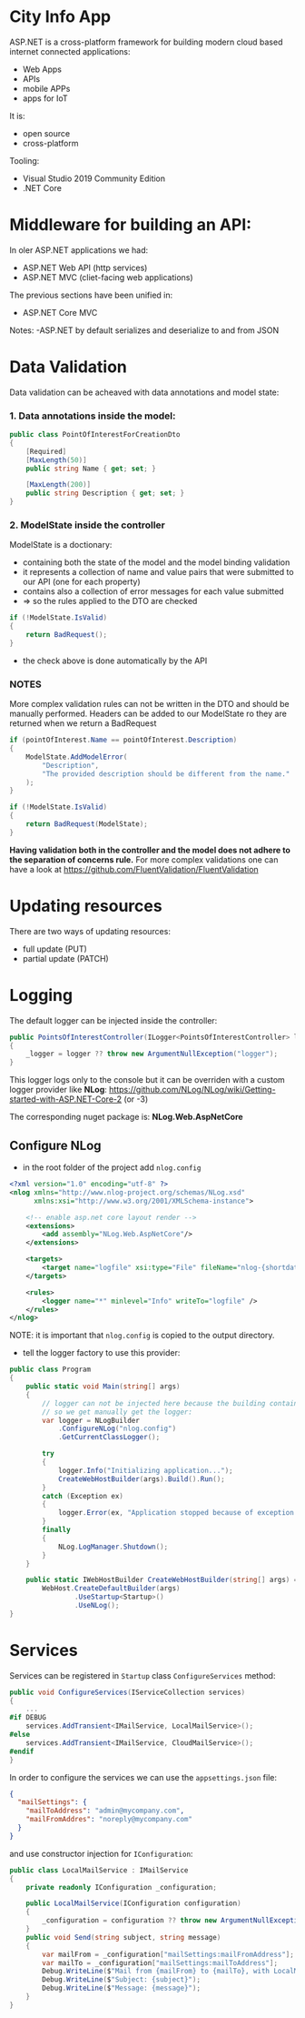 # City Info App

ASP.NET is a cross-platform framework for building modern cloud based internet connected applications:
- Web Apps
- APIs
- mobile APPs
- apps for IoT

It is:
- open source
- cross-platform

Tooling:
- Visual Studio 2019 Community Edition
- .NET Core


# Middleware for building an API:

In oler ASP.NET applications we had:
- ASP.NET Web API (http services)
- ASP.NET MVC (cliet-facing web applications)

The previous sections have been unified in:
- ASP.NET Core MVC

Notes:
-ASP.NET by default serializes and deserialize to and from JSON

# Data Validation


Data validation can be acheaved with data annotations and model state:

### 1. Data annotations inside the model:

```C#
public class PointOfInterestForCreationDto
{
    [Required]
    [MaxLength(50)]
    public string Name { get; set; }

    [MaxLength(200)]
    public string Description { get; set; }
}
```

### 2. ModelState inside the controller

ModelState is a doctionary:
- containing both the state of the model and the model binding validation
- it represents a collection of name and value pairs that were submitted to our API (one for each property)
- contains also a collection of error messages for each value submitted
- => so the rules applied to the DTO are checked

```C#
if (!ModelState.IsValid)
{
    return BadRequest();
}
```

- the check above is done automatically by the API


### NOTES

More complex validation rules can not be written in the DTO and should be manually performed.
Headers can be added to our ModelState ro they are returned when we return a BadRequest

```C#
if (pointOfInterest.Name == pointOfInterest.Description)
{
    ModelState.AddModelError(
        "Description",
        "The provided description should be different from the name."
    );
}

if (!ModelState.IsValid)
{
    return BadRequest(ModelState);
}
```

**Having validation both in the controller and the model does not adhere to the separation of concerns rule.** 
For more complex validations one can have a look at https://github.com/FluentValidation/FluentValidation

# Updating resources

There are two ways of updating resources:
- full update (PUT)
- partial update (PATCH)

# Logging

The default logger can be injected inside the controller:

```C#
public PointsOfInterestController(ILogger<PointsOfInterestController> logger)
{
    _logger = logger ?? throw new ArgumentNullException("logger");
}
```

This logger logs only to the console but it can be overriden with a custom logger provider like **NLog**:
https://github.com/NLog/NLog/wiki/Getting-started-with-ASP.NET-Core-2 (or -3)

The corresponding nuget package is: **NLog.Web.AspNetCore**

## Configure NLog

- in the root folder of the project add `nlog.config`

```xml
<?xml version="1.0" encoding="utf-8" ?>
<nlog xmlns="http://www.nlog-project.org/schemas/NLog.xsd"
      xmlns:xsi="http://www.w3.org/2001/XMLSchema-instance">

	<!-- enable asp.net core layout render -->
	<extensions>
		<add assembly="NLog.Web.AspNetCore"/>
	</extensions>

	<targets>
		<target name="logfile" xsi:type="File" fileName="nlog-{shortdate}.log" />
	</targets>

	<rules>
		<logger name="*" minlevel="Info" writeTo="logfile" />
	</rules>
</nlog>
```

NOTE: it is important that `nlog.config` is copied to the output directory.

- tell the logger factory to use this provider:

```C#
public class Program
{
    public static void Main(string[] args)
    {
        // logger can not be injected here because the building container hasn't been setup yet
        // so we get manually get the logger:
        var logger = NLogBuilder
            .ConfigureNLog("nlog.config")
            .GetCurrentClassLogger();

        try
        {
            logger.Info("Initializing application...");
            CreateWebHostBuilder(args).Build().Run();
        }
        catch (Exception ex)
        {
            logger.Error(ex, "Application stopped because of exception.");
        }
        finally
        {
            NLog.LogManager.Shutdown();
        }
    }

    public static IWebHostBuilder CreateWebHostBuilder(string[] args) =>
        WebHost.CreateDefaultBuilder(args)
                .UseStartup<Startup>()
                .UseNLog();
}
```

# Services

Services can be registered in `Startup` class `ConfigureServices` method:

```C#
public void ConfigureServices(IServiceCollection services)
{
    ...
#if DEBUG
    services.AddTransient<IMailService, LocalMailService>();
#else
    services.AddTransient<IMailService, CloudMailService>();
#endif
}
```

In order to configure the services we can use the `appsettings.json` file:

```json
{
  "mailSettings": {
    "mailToAddress": "admin@mycompany.com",
    "mailFromAddres": "noreply@mycompany.com"
  }
}
```
and use constructor injection for `IConfiguration`:

```C#
public class LocalMailService : IMailService
{
    private readonly IConfiguration _configuration;

    public LocalMailService(IConfiguration configuration)
    {
        _configuration = configuration ?? throw new ArgumentNullException(nameof(configuration));
    }
    public void Send(string subject, string message)
    {
        var mailFrom = _configuration["mailSettings:mailFromAddress"];
        var mailTo = _configuration["mailSettings:mailToAddress"];
        Debug.WriteLine($"Mail from {mailFrom} to {mailTo}, with LocalMailService.");
        Debug.WriteLine($"Subject: {subject}");
        Debug.WriteLine($"Message: {message}");
    }
}
```
